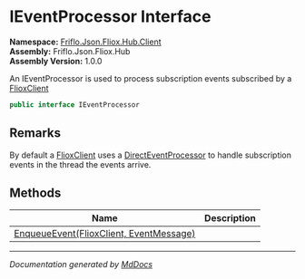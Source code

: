 ﻿<!--  
  <auto-generated>   
    The contents of this file were generated by a tool.  
    Changes to this file may be list if the file is regenerated  
  </auto-generated>   
-->

# IEventProcessor Interface

**Namespace:** [Friflo.Json.Fliox.Hub.Client](../index.md)  
**Assembly:** Friflo.Json.Fliox.Hub  
**Assembly Version:** 1.0.0

An IEventProcessor is used to process subscription events subscribed by a [FlioxClient](../FlioxClient/index.md)

```csharp
public interface IEventProcessor
```

## Remarks

By default a [FlioxClient](../FlioxClient/index.md) uses a [DirectEventProcessor](../DirectEventProcessor/index.md) to handle subscription events in the thread the events arrive.

## Methods

| Name                                                               | Description |
| ------------------------------------------------------------------ | ----------- |
| [EnqueueEvent(FlioxClient, EventMessage)](methods/EnqueueEvent.md) |             |

___

*Documentation generated by [MdDocs](https://github.com/ap0llo/mddocs)*
